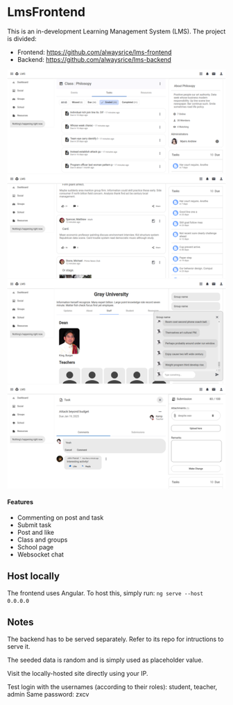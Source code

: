 # LmsFrontend

This is an in-development Learning Management System (LMS). The project is divided:
- Frontend: https://github.com/alwaysrice/lms-frontend
- Backend: https://github.com/alwaysrice/lms-backend

![Class](screenshots/class.png "class")
![Feeds](screenshots/feeds.png "feeds")
![School](screenshots/school.png "school")
![Task](screenshots/task.png "task")

#### Features
- Commenting on post and task
- Submit task
- Post and like
- Class and groups
- School page
- Websocket chat


## Host locally
The frontend uses Angular. To host this, simply run:
    ```
    ng serve --host 0.0.0.0
    ```
## Notes 

The backend has to be served separately. Refer to its repo for intructions to serve it.

The seeded data is random and is simply used as placeholder value.

Visit the locally-hosted site directly using your IP.

Test login with the usernames (according to their roles): student, teacher, admin
Same password: zxcv


